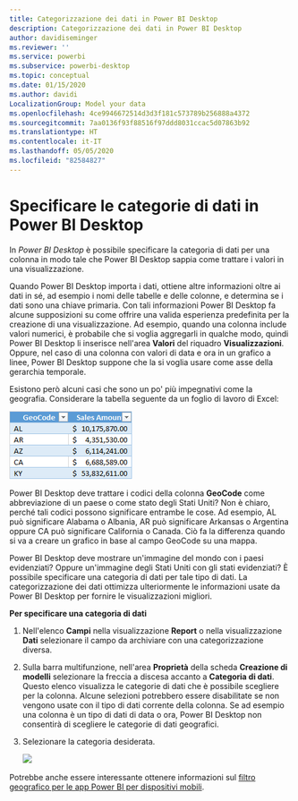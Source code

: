 ```yaml
---
title: Categorizzazione dei dati in Power BI Desktop
description: Categorizzazione dei dati in Power BI Desktop
author: davidiseminger
ms.reviewer: ''
ms.service: powerbi
ms.subservice: powerbi-desktop
ms.topic: conceptual
ms.date: 01/15/2020
ms.author: davidi
LocalizationGroup: Model your data
ms.openlocfilehash: 4ce9946672514d3d3f181c573789b256888a4372
ms.sourcegitcommit: 7aa0136f93f88516f97ddd8031ccac5d07863b92
ms.translationtype: HT
ms.contentlocale: it-IT
ms.lasthandoff: 05/05/2020
ms.locfileid: "82584827"
---
```

# <a name="specify-data-categories-in-power-bi-desktop"></a>Specificare le categorie di dati in Power BI Desktop
In *Power BI Desktop* è possibile specificare la categoria di dati per una colonna in modo tale che Power BI Desktop sappia come trattare i valori in una visualizzazione.

Quando Power BI Desktop importa i dati, ottiene altre informazioni oltre ai dati in sé, ad esempio i nomi delle tabelle e delle colonne, e determina se i dati sono una chiave primaria. Con tali informazioni Power BI Desktop fa alcune supposizioni su come offrire una valida esperienza predefinita per la creazione di una visualizzazione.
Ad esempio, quando una colonna include valori numerici, è probabile che si voglia aggregarli in qualche modo, quindi Power BI Desktop li inserisce nell'area **Valori** del riquadro **Visualizzazioni**. Oppure, nel caso di una colonna con valori di data e ora in un grafico a linee, Power BI Desktop suppone che la si voglia usare come asse della gerarchia temporale.

Esistono però alcuni casi che sono un po' più impegnativi come la geografia. Considerare la tabella seguente da un foglio di lavoro di Excel:

![](media/desktop-data-categorization/datacategorizationtable.png)

Power BI Desktop deve trattare i codici della colonna **GeoCode** come abbreviazione di un paese o come stato degli Stati Uniti?  Non è chiaro, perché tali codici possono significare entrambe le cose. Ad esempio, AL può significare Alabama o Albania, AR può significare Arkansas o Argentina oppure CA può significare California o Canada. Ciò fa la differenza quando si va a creare un grafico in base al campo GeoCode su una mappa. 

Power BI Desktop deve mostrare un'immagine del mondo con i paesi evidenziati? Oppure un'immagine degli Stati Uniti con gli stati evidenziati?  È possibile specificare una categoria di dati per tale tipo di dati. La categorizzazione dei dati ottimizza ulteriormente le informazioni usate da Power BI Desktop per fornire le visualizzazioni migliori.  

**Per specificare una categoria di dati**

1. Nell'elenco **Campi** nella visualizzazione **Report** o nella visualizzazione **Dati** selezionare il campo da archiviare con una categorizzazione diversa.
2. Sulla barra multifunzione, nell'area **Proprietà** della scheda **Creazione di modelli** selezionare la freccia a discesa accanto a **Categoria di dati**.  Questo elenco visualizza le categorie di dati che è possibile scegliere per la colonna. Alcune selezioni potrebbero essere disabilitate se non vengono usate con il tipo di dati corrente della colonna.  Se ad esempio una colonna è un tipo di dati di data o ora, Power BI Desktop non consentirà di scegliere le categorie di dati geografici. 
3. Selezionare la categoria desiderata.

   ![](media/desktop-data-categorization/desktop-data-categorization.png)

Potrebbe anche essere interessante ottenere informazioni sul [filtro geografico per le app Power BI per dispositivi mobili](desktop-mobile-geofiltering.md).

